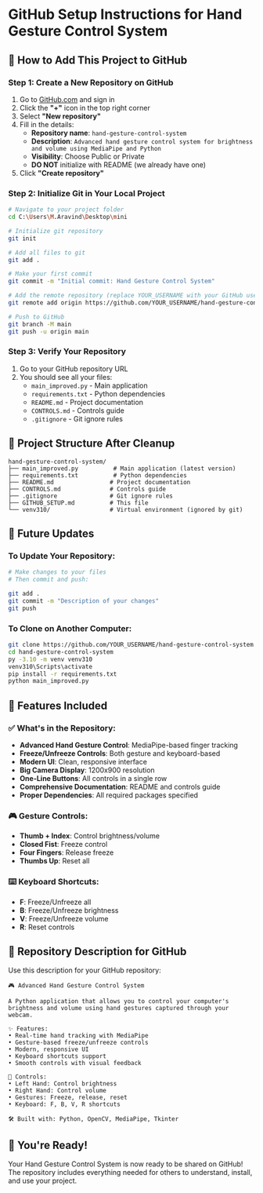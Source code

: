 # GitHub Setup Instructions for Hand Gesture Control System

## 🚀 How to Add This Project to GitHub

### Step 1: Create a New Repository on GitHub
1. Go to [GitHub.com](https://github.com) and sign in
2. Click the **"+"** icon in the top right corner
3. Select **"New repository"**
4. Fill in the details:
   - **Repository name**: `hand-gesture-control-system`
   - **Description**: `Advanced hand gesture control system for brightness and volume using MediaPipe and Python`
   - **Visibility**: Choose Public or Private
   - **DO NOT** initialize with README (we already have one)
5. Click **"Create repository"**

### Step 2: Initialize Git in Your Local Project
```bash
# Navigate to your project folder
cd C:\Users\M.Aravind\Desktop\mini

# Initialize git repository
git init

# Add all files to git
git add .

# Make your first commit
git commit -m "Initial commit: Hand Gesture Control System"

# Add the remote repository (replace YOUR_USERNAME with your GitHub username)
git remote add origin https://github.com/YOUR_USERNAME/hand-gesture-control-system.git

# Push to GitHub
git branch -M main
git push -u origin main
```

### Step 3: Verify Your Repository
1. Go to your GitHub repository URL
2. You should see all your files:
   - `main_improved.py` - Main application
   - `requirements.txt` - Python dependencies
   - `README.md` - Project documentation
   - `CONTROLS.md` - Controls guide
   - `.gitignore` - Git ignore rules

## 📁 Project Structure After Cleanup

```
hand-gesture-control-system/
├── main_improved.py          # Main application (latest version)
├── requirements.txt          # Python dependencies
├── README.md                # Project documentation
├── CONTROLS.md              # Controls guide
├── .gitignore               # Git ignore rules
├── GITHUB_SETUP.md          # This file
└── venv310/                 # Virtual environment (ignored by git)
```

## 🔧 Future Updates

### To Update Your Repository:
```bash
# Make changes to your files
# Then commit and push:

git add .
git commit -m "Description of your changes"
git push
```

### To Clone on Another Computer:
```bash
git clone https://github.com/YOUR_USERNAME/hand-gesture-control-system.git
cd hand-gesture-control-system
py -3.10 -m venv venv310
venv310\Scripts\activate
pip install -r requirements.txt
python main_improved.py
```

## 🌟 Features Included

### ✅ What's in the Repository:
- **Advanced Hand Gesture Control**: MediaPipe-based finger tracking
- **Freeze/Unfreeze Controls**: Both gesture and keyboard-based
- **Modern UI**: Clean, responsive interface
- **Big Camera Display**: 1200x900 resolution
- **One-Line Buttons**: All controls in a single row
- **Comprehensive Documentation**: README and controls guide
- **Proper Dependencies**: All required packages specified

### 🎮 Gesture Controls:
- **Thumb + Index**: Control brightness/volume
- **Closed Fist**: Freeze control
- **Four Fingers**: Release freeze
- **Thumbs Up**: Reset all

### ⌨️ Keyboard Shortcuts:
- **F**: Freeze/Unfreeze all
- **B**: Freeze/Unfreeze brightness
- **V**: Freeze/Unfreeze volume
- **R**: Reset controls

## 📝 Repository Description for GitHub

Use this description for your GitHub repository:

```
🎮 Advanced Hand Gesture Control System

A Python application that allows you to control your computer's brightness and volume using hand gestures captured through your webcam.

✨ Features:
• Real-time hand tracking with MediaPipe
• Gesture-based freeze/unfreeze controls
• Modern, responsive UI
• Keyboard shortcuts support
• Smooth controls with visual feedback

🎯 Controls:
• Left Hand: Control brightness
• Right Hand: Control volume
• Gestures: Freeze, release, reset
• Keyboard: F, B, V, R shortcuts

🛠️ Built with: Python, OpenCV, MediaPipe, Tkinter
```

## 🎉 You're Ready!

Your Hand Gesture Control System is now ready to be shared on GitHub! The repository includes everything needed for others to understand, install, and use your project. 